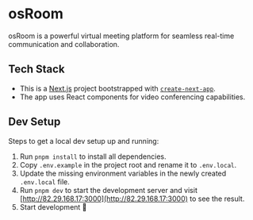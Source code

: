 # osRoom

osRoom is a powerful virtual meeting platform for seamless real-time communication and collaboration.

## Tech Stack

- This is a [Next.js](https://nextjs.org/) project bootstrapped with [`create-next-app`](https://github.com/vercel/next.js/tree/canary/packages/create-next-app).
- The app uses React components for video conferencing capabilities.

## Dev Setup

Steps to get a local dev setup up and running:

1. Run `pnpm install` to install all dependencies.
2. Copy `.env.example` in the project root and rename it to `.env.local`.
3. Update the missing environment variables in the newly created `.env.local` file.
4. Run `pnpm dev` to start the development server and visit [http://82.29.168.17:3000](http://82.29.168.17:3000) to see the result.
5. Start development 🎉
